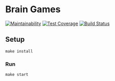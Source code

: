 # Brain Games

[![Maintainability](https://api.codeclimate.com/v1/badges/a99a88d28ad37a79dbf6/maintainability)](https://codeclimate.com/github/codeclimate/codeclimate/maintainability)
[![Test Coverage](https://api.codeclimate.com/v1/badges/a99a88d28ad37a79dbf6/test_coverage)](https://codeclimate.com/github/codeclimate/codeclimate/test_coverage)
[![Build Status](https://travis-ci.org/gegorov/project-lvl1-s192.svg?branch=master)](https://travis-ci.org/gegorov/project-lvl1-s192)


## Setup

```
make install
```

### Run

```
make start
```
